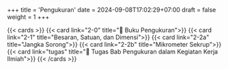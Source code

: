 +++
title = 'Pengukuran'
date = 2024-09-08T17:02:29+07:00
draft = false
weight = 1
+++


{{< cards >}}
  {{< card link="2-0" title="📖 Buku Pengukuran">}}
  {{< card link="2-1" title="Besaran, Satuan, dan Dimensi">}}
  {{< card link="2-2a" title="Jangka Sorong">}}
  {{< card link="2-2b" title="Mikrometer Sekrup">}}
  {{< card link="tugas" title="🎯 Tugas Bab Pengukuran dalam Kegiatan Kerja Ilmiah">}}
{{< /cards >}}
